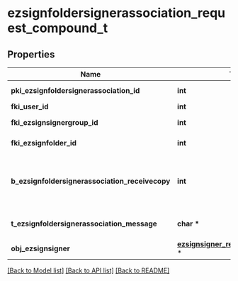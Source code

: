 # ezsignfoldersignerassociation_request_compound_t

## Properties
Name | Type | Description | Notes
------------ | ------------- | ------------- | -------------
**pki_ezsignfoldersignerassociation_id** | **int** | The unique ID of the Ezsignfoldersignerassociation | [optional] 
**fki_user_id** | **int** | The unique ID of the User | [optional] 
**fki_ezsignsignergroup_id** | **int** | The unique ID of the Ezsignsignergroup | [optional] 
**fki_ezsignfolder_id** | **int** | The unique ID of the Ezsignfolder | 
**b_ezsignfoldersignerassociation_receivecopy** | **int** | If this flag is true. The signatory will receive a copy of every signed Ezsigndocument even if it ain&#39;t required to sign the document. | [optional] 
**t_ezsignfoldersignerassociation_message** | **char \*** | A custom text message that will be added to the email sent. | [optional] 
**obj_ezsignsigner** | [**ezsignsigner_request_compound_t**](ezsignsigner_request_compound.md) \* |  | [optional] 

[[Back to Model list]](../README.md#documentation-for-models) [[Back to API list]](../README.md#documentation-for-api-endpoints) [[Back to README]](../README.md)


